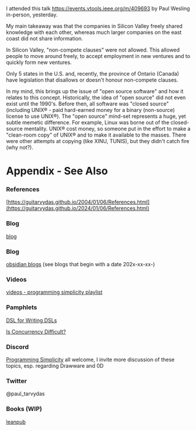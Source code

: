 I attended this talk https://events.vtools.ieee.org/m/409693 by Paul Wesling in-person, yesterday.

My main takeaway was that the companies in Silicon Valley freely shared knowledge with each other, whereas much larger companies on the east coast did not share information.

In Silicon Valley, "non-compete clauses" were not allowed.  This allowed people to move around freely, to accept employment in new ventures and to quickly form new ventures.

Only 5 states in the U.S. and, recently, the province of Ontario (Canada) have legislation that disallows or doesn't honour non-compete clauses.

In my mind, this brings up the issue of "open source software" and how it relates to this concept. Historically, the idea of "open source" did not even exist until the 1990's. Before then, all software was "closed source" (including UNIX® -  paid hard-earned money for a binary (non-source) license to use UNIX®). The "open source" mind-set represents a huge, yet subtle memetic difference. For example, Linux was borne out of the closed-source mentality. UNIX® cost money, so someone put in the effort to make a "clean-room copy" of UNIX® and to make it available to the masses. There were other attempts at copying (like XINU, TUNIS), but they didn't catch fire (why not?).
# Appendix - See Also

### References

[https://guitarvydas.github.io/2004/01/06/References.html](https://guitarvydas.github.io/2024/01/06/References.html)

### Blog
[blog](https://guitarvydas.github.io/)

### Blog
[obsidian blogs](https://publish.obsidian.md/programmingsimplicity) (see blogs that begin with a date 202x-xx-xx-)
### Videos
[videos - programming simplicity playlist](https://www.youtube.com/@programmingsimplicity2980)
### Pamphlets
[DSL for Writing DSLs](https://tarvydas.gumroad.com/l/hiypq?_gl=1*1bdn1r0*_ga*NTI5MDkzNTI0LjE3MTAzNTQzNjU.*_ga_6LJN6D94N6*MTcxMTQ4ODE0Mi43LjAuMTcxMTQ4ODE0Mi4wLjAuMA..)

[Is Concurrency Difficult?](https://tarvydas.gumroad.com/l/dvtej?_gl=1*o7hy6z*_ga*MjA0NzUyMDY1Mi4xNzA3NDc3MDIx*_ga_6LJN6D94N6*MTcwNzQ3NzAyMC4xLjEuMTcwNzQ3NzI5Ni4wLjAuMA..)
### Discord
[Programming Simplicity](https://discord.gg/Jjx62ypR) all welcome, I invite more discussion of these topics, esp. regarding Drawware and 0D
### Twitter
@paul_tarvydas
### Books (WIP)
[leanpub](https://leanpub.com/u/paul-tarvydas)

<script src="https://utteranc.es/client.js" 
        repo="guitarvydas/guitarvydas.github.io" 
        issue-term="pathname" 
        theme="github-light" 
        crossorigin="anonymous" 
        async> 
</script> 
